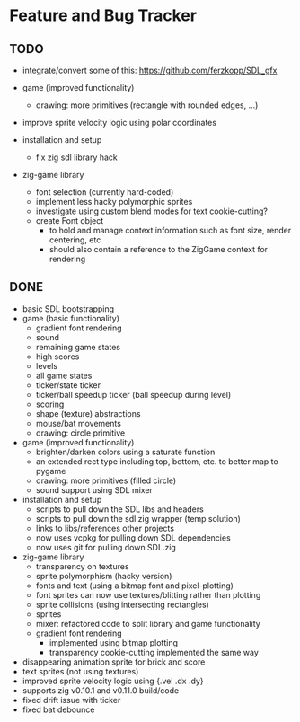 # Feature and Bug Tracker

## TODO

- integrate/convert some of this: https://github.com/ferzkopp/SDL_gfx

- game (improved functionality)
  - drawing: more primitives (rectangle with rounded edges, ...)
- improve sprite velocity logic using polar coordinates
- installation and setup
  - fix zig sdl library hack
- zig-game library
  - font selection (currently hard-coded)
  - implement less hacky polymorphic sprites
  - investigate using custom blend modes for text cookie-cutting?
  - create Font object
    - to hold and manage context information such as font size, render centering, etc
    - should also contain a reference to the ZigGame context for rendering

## DONE

- basic SDL bootstrapping
- game (basic functionality)
  - gradient font rendering
  - sound
  - remaining game states
  - high scores
  - levels
  - all game states
  - ticker/state ticker
  - ticker/ball speedup ticker (ball speedup during level)
  - scoring
  - shape (texture) abstractions
  - mouse/bat movements
  - drawing: circle primitive
- game (improved functionality)
  - brighten/darken colors using a saturate function
  - an extended rect type including top, bottom, etc. to better map to pygame
  - drawing: more primitives (filled circle)
  - sound support using SDL mixer
- installation and setup
  - scripts to pull down the SDL libs and headers
  - scripts to pull down the sdl zig wrapper (temp solution)
  - links to libs/references other projects
  - now uses vcpkg for pulling down SDL dependencies
  - now uses git for pulling down SDL.zig
- zig-game library
  - transparency on textures
  - sprite polymorphism (hacky version)
  - fonts and text (using a bitmap font and pixel-plotting)
  - font sprites can now use textures/blitting rather than plotting
  - sprite collisions (using intersecting rectangles)
  - sprites
  - mixer: refactored code to split library and game functionality
  - gradient font rendering
    - implemented using bitmap plotting
    - transparency cookie-cutting implemented the same way
- disappearing animation sprite for brick and score
- text sprites (not using textures)
- improved sprite velocity logic using {.vel .dx .dy}
- supports zig v0.10.1 and v0.11.0 build/code
- fixed drift issue with ticker
- fixed bat debounce
